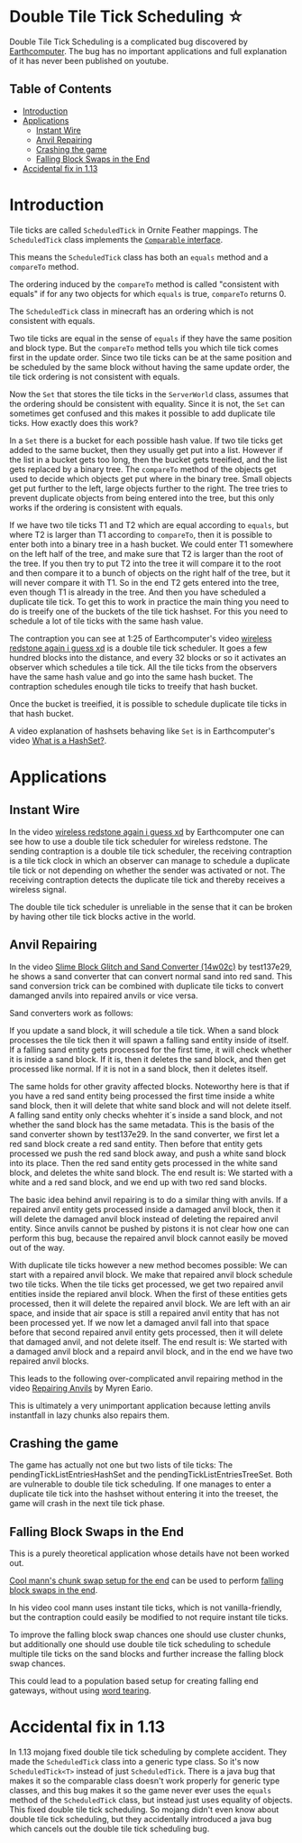 # Double Tile Tick Scheduling ☆

Double Tile Tick Scheduling is a complicated bug discovered by [Earthcomputer](https://www.youtube.com/@Earthcomputer). The bug has no important applications and full explanation of it has never been published on youtube.

## Table of Contents

- [Introduction](#introduction)
- [Applications](#applications)
  * [Instant Wire](#instant-wire)
  * [Anvil Repairing](#anvil-repairing)
  * [Crashing the game](#crashing-the-game)
  * [Falling Block Swaps in the End](#falling-block-swaps-in-the-end)
- [Accidental fix in 1.13](#accidental-fix-in-113)

# Introduction

Tile ticks are called `ScheduledTick` in Ornite Feather mappings.
The `ScheduledTick` class implements the [`Comparable` interface](https://docs.oracle.com/javase/8/docs/api/java/lang/Comparable.html).

This means the `ScheduledTick` class has both an `equals` method
and a `compareTo` method.

The ordering induced by the `compareTo` method is called "consistent with equals"
if for any two objects for which `equals` is true, `compareTo` returns 0.

The `ScheduledTick` class in minecraft has an ordering which is not consistent with equals.

Two tile ticks are equal in the sense of `equals` if they have the same position and block type.
But the `compareTo` method tells you which tile tick comes first in the update order.
Since two tile ticks can be at the same position and be scheduled by the same block without having the same update order,
the tile tick ordering is not consistent with equals.

Now the `Set` that stores the tile ticks in the `ServerWorld` class, assumes that the ordering should be consistent with equality.
Since it is not, the `Set` can sometimes get confused and this makes it possible to add duplicate tile ticks.
How exactly does this work?

In a `Set` there is a bucket for each possible hash value. If two tile ticks get added to the same bucket, then they usually get put into a list.
However if the list in a bucket gets too long, then the bucket gets treeified, and the list gets replaced by a binary tree.
The `compareTo` method of the objects get used to decide which objects get put where in the binary tree.
Small objects get put further to the left, large objects further to the right.
The tree tries to prevent duplicate objects from being entered into the tree, but this only works if the ordering is consistent with equals.

If we have two tile ticks T1 and T2 which are equal according to `equals`, but where T2 is larger than T1 according to `compareTo`,
then it is possible to enter both into a binary tree in a hash bucket. We could enter T1 somewhere on the left half of the tree,
and make sure that T2 is larger than the root of the tree. If you then try to put T2 into the tree it will compare it to the root and then compare it to a bunch of objects on the right half of the tree,
but it will never compare it with T1. So in the end T2 gets entered into the tree, even though T1 is already in the tree. And then you have scheduled a duplicate tile tick.
To get this to work in practice the main thing you need to do is treeify one of the buckets of the tile tick hashset.
For this you need to schedule a lot of tile ticks with the same hash value.

The contraption you can see at 1:25 of Earthcomputer's video [wireless redstone again i guess xd](https://www.youtube.com/watch?v=9KZ8i7fVbr4) is a double tile tick scheduler.
It goes a few hundred blocks into the distance, and every 32 blocks  or so it activates an observer which schedules a tile tick.
All the tile ticks from the observers have the same hash value and go into the same hash bucket.
The contraption schedules enough tile ticks to treeify that hash bucket.

Once the bucket is treeified, it is possible to schedule duplicate tile ticks in that hash bucket.

A video explanation of hashsets behaving like `Set` is in Earthcomputer's video [What is a HashSet?](https://www.youtube.com/watch?v=y5Cx07OHaOI).

# Applications

## Instant Wire
In the video [wireless redstone again i guess xd](https://www.youtube.com/watch?v=9KZ8i7fVbr4) by Earthcomputer one can see how to use a double tile tick scheduler for wireless redstone.
The sending contraption is a double tile tick scheduler,
the receiving contraption is a tile tick clock in which an observer can manage to schedule a duplicate tile tick or not depending on whether the sender was activated or not.
The receiving contraption detects the duplicate tile tick and thereby receives a wireless signal.

The double tile tick scheduler is unreliable in the sense that it can be broken by having other tile tick blocks active in the world.

## Anvil Repairing

In the video [Slime Block Glitch and Sand Converter (14w02c)](https://www.youtube.com/watch?v=ulh6-HvscTo) by test137e29, he shows a sand converter that can convert normal sand into red sand.
This sand conversion trick can be combined with duplicate tile ticks to convert damanged anvils into repaired anvils or vice versa.

Sand converters work as follows:

If you update a sand block, it will schedule a tile tick.
When a sand block processes the tile tick then it will spawn a falling sand entity inside of itself.
If a falling sand entity gets processed for the first time, it will check whether it is inside a sand block. If it is, then it deletes the sand block, and then get processed like normal. If it is not in a sand block, then it deletes itself.

The same holds for other gravity affected blocks.
Noteworthy here is that if you have a red sand entity being processed the first time inside a white sand block, then it will delete that white sand block and will not delete itself. A falling sand entity only checks whehter it´s inside a sand block, and not whether the sand block has the same metadata.
This is the basis of the sand converter shown by test137e29.
In the sand converter, we first let a red sand block create a red sand entity. Then before that entity gets processed we push the red sand block away, and push a white sand block into its place. Then the red sand entity gets processed in the white sand block, and deletes the white sand block. The end result is: We started with a white and a red sand block, and we end up with two red sand blocks.

The basic idea behind anvil repairing is to do a similar thing with anvils. If a repaired anvil entity gets processed inside a damaged anvil block, then it will delete the damaged anvil block instead of deleting the repaired anvil entity.
Since anvils cannot be pushed by pistons it is not clear how one can perform this bug, because the repaired anvil block cannot easily be moved out of the way.

With duplicate tile ticks however a new method becomes possible:
We can start with a repaired anvil block. We make that repaired anvil block schedule two tile ticks. When the tile ticks get processed, we get two repaired anvil entities inside the repiared anvil block. When the first of these entities gets processed, then it will delete the repaired anvil block. We are left with an air space, and inside that air space is still a repaired anvil entity that has not been processed yet.
If we now let a damaged anvil fall into that space before that second repaired anvil entity gets processed, then it will delete that damaged anvil, and not delete itself. The end result is: We started with a damaged anvil block and a repaird anvil block, and in the end we have two repaired anvil blocks.

This leads to the following over-complicated anvil repairing method in the video [Repairing Anvils](https://www.youtube.com/watch?v=YOPJrZJV09Q) by Myren Eario.

This is ultimately a very unimportant application because letting anvils instantfall in lazy chunks also repairs them.

## Crashing the game
The game has actually not one but two lists of tile ticks: The pendingTickListEntriesHashSet and the pendingTickListEntriesTreeSet.
Both are vulnerable to double tile tick scheduling.
If one manages to enter a duplicate tile tick into the hashset without entering it into the treeset, the game will crash in the next tile tick phase.

## Falling Block Swaps in the End

This is a purely theoretical application whose details have not been worked out.

[Cool mann's chunk swap setup for the end](https://www.youtube.com/watch?v=VTbpUjK-A74) can be used to perform [falling block swaps in the end](falling-block/falling-block-swaps.md#old-coolmann-method).

In his video cool mann uses instant tile ticks, which is not vanilla-friendly, but the contraption could easily be modified to not require instant tile ticks.

To improve the falling block swap chances one should use cluster chunks, but additionally one should use double tile tick scheduling to schedule multiple tile ticks on the sand blocks and further increase the falling block swap chances.

This could lead to a population based setup for creating falling end gateways, without using [word tearing](word-tearing.md).

# Accidental fix in 1.13

In 1.13 mojang fixed double tile tick scheduling by complete accident.
They made the `ScheduledTick` class into a generic type class.
So it's now `ScheduledTick<T>` instead of just `ScheduledTick`.
There is a java bug that makes it so the comparable class doesn't work properly for generic type classes, and this bug makes it so the game never ever uses the `equals` method of the `ScheduledTick` class, but instead just uses equality of objects.
This fixed double tile tick scheduling.
So mojang didn't even know about double tile tick scheduling,
but they accidentally introduced a java bug which cancels out the double tile tick scheduling bug.
